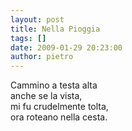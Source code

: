 ```yaml
---
layout: post
title: Nella Pioggia
tags: []
date: 2009-01-29 20:23:00
author: pietro
---
```

Cammino a testa alta<br/>anche se la vista,<br/>mi fu crudelmente tolta,<br/>ora roteano nella cesta.
